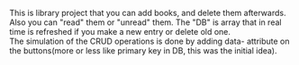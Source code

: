 This is library project that you can add books, and delete them afterwards. Also you can "read" them or "unread" them. The "DB" is array that in real time is refreshed if you make a new entry or delete old one.<br>
The simulation of the CRUD operations is done by adding data- attribute on the buttons(more or less like primary key in DB, this was the initial idea).
